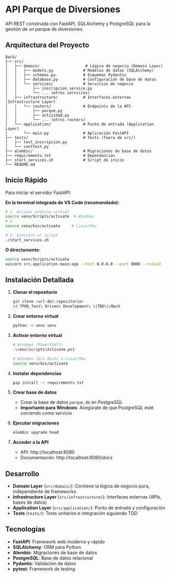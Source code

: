 # API Parque de Diversiones

API REST construida con FastAPI, SQLAlchemy y PostgreSQL para la gestión de un parque de diversiones.

## Arquitectura del Proyecto

```
Back/
├── src/
│   ├── domain/                    # Lógica de negocio (Domain Layer)
│   │   ├── models.py             # Modelos de datos (SQLAlchemy)
│   │   ├── schemas.py            # Esquemas Pydantic
│   │   ├── database.py           # Configuración de base de datos
│   │   └── services/             # Servicios de negocio
│   │       ├── inscripcion_service.py
│   │       └── ... (otros servicios)
│   ├── infrastructure/           # Interfaces externas (Infrastructure Layer)
│   │   └── routers/              # Endpoints de la API
│   │       ├── parque.py
│   │       ├── actividad.py
│   │       └── ... (otros routers)
│   └── application/              # Punto de entrada (Application Layer)
│       └── main.py               # Aplicación FastAPI
├── tests/                        # Tests (fuera de src/)
│   ├── test_inscripcion.py
│   └── conftest.py
├── alembic/                      # Migraciones de base de datos
├── requirements.txt              # Dependencias
├── start_services.sh             # Script de inicio
└── README.md
```

## Inicio Rápido

Para iniciar el servidor FastAPI:

**En la terminal integrada de VS Code (recomendado):**
```bash
# 1. Activar entorno virtual
source venv/Scripts/activate  # Windows
# o
source venv/bin/activate     # Linux/Mac

# 2. Ejecutar el script
./start_services.sh
```

**O directamente:**
```bash
source venv/Scripts/activate
uvicorn src.application.main:app --host 0.0.0.0 --port 8080 --reload
```

## Instalación Detallada

1. **Clonar el repositorio**
   ```bash
   git clone <url-del-repositorio>
   cd TP06_Test\ Driven\ Development\ \(TDD\)/Back
   ```

2. **Crear entorno virtual**
   ```bash
   python -m venv venv
   ```

3. **Activar entorno virtual**
   ```bash
   # Windows (PowerShell)
   .\venv\Scripts\Activate.ps1

   # Windows (Git Bash) o Linux/Mac
   source venv/bin/activate
   ```

4. **Instalar dependencias**
   ```bash
   pip install -r requirements.txt
   ```

5. **Crear base de datos**
   - Crear la base de datos `parque_db` en PostgreSQL
   - **Importante para Windows**: Asegúrate de que PostgreSQL esté corriendo como servicio

6. **Ejecutar migraciones**
   ```bash
   alembic upgrade head
   ```

7. **Acceder a la API**
   - API: http://localhost:8080
   - Documentación: http://localhost:8080/docs

## Desarrollo

- **Domain Layer** (`src/domain/`): Contiene la lógica de negocio pura, independiente de frameworks
- **Infrastructure Layer** (`src/infrastructure/`): Interfaces externas (APIs, bases de datos)
- **Application Layer** (`src/application/`): Punto de entrada y configuración
- **Tests** (`tests/`): Tests unitarios e integración siguiendo TDD

## Tecnologías

- **FastAPI**: Framework web moderno y rápido
- **SQLAlchemy**: ORM para Python
- **Alembic**: Migraciones de base de datos
- **PostgreSQL**: Base de datos relacional
- **Pydantic**: Validación de datos
- **pytest**: Framework de testing
